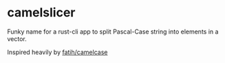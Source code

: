 # camelslicer

Funky name for a rust-cli app to split Pascal-Case string into elements in a vector.

Inspired heavily by [fatih/camelcase](https://github.com/fatih/camelcase)
